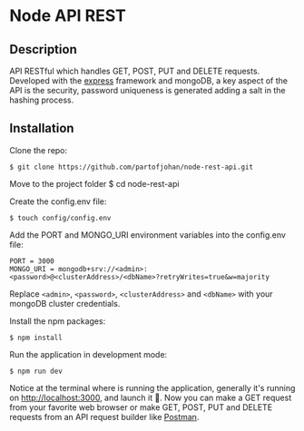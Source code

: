 # Node API REST

## Description
API RESTful which handles GET, POST, PUT and DELETE requests. Developed with the [express](https://expressjs.com) framework and mongoDB, a key aspect of the API is the security, password uniqueness is generated adding a salt in the hashing process.

## Installation

Clone the repo:
```
$ git clone https://github.com/partofjohan/node-rest-api.git
```

Move to the project folder
$ cd node-rest-api

Create the config.env file:
```
$ touch config/config.env
```

Add the PORT and MONGO_URI environment variables into the config.env file:
```
PORT = 3000
MONGO_URI = mongodb+srv://<admin>:<password>@<clusterAddress>/<dbName>?retryWrites=true&w=majority   
```
Replace ```<admin>```, ```<password>```, ```<clusterAddress>``` and ```<dbName>``` with your mongoDB cluster credentials.

Install the npm packages:
```
$ npm install 
```

Run the application in development mode:
```
$ npm run dev
```
Notice at the terminal where is running the application, generally it's running on [http://localhost:3000](http://localhost:3000), and launch it 🚀. Now you can make a GET request from your favorite web browser or make GET, POST, PUT and DELETE requests from an API request builder like [Postman](https://www.postman.com).
